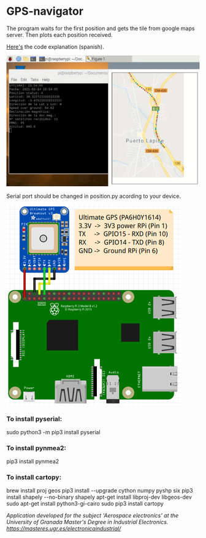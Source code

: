 # GPS-navigator

The program waits for the first position and gets the tile from google maps server. Then plots each position received.

[Here's](https://youtu.be/Akg5iG3gInw) the code explanation (spanish).

![](images/screenshot.png)

Serial port should be changed in position.py acording to your device.

![](images/ultimate-gps.png)

### To install pyserial:
sudo python3 -m pip3 install pyserial
### To install pynmea2:
pip3 install pynmea2
### To install cartopy:
brew install proj geos
pip3 install --upgrade cython numpy pyshp six
pip3 install shapely --no-binary shapely
apt-get install libproj-dev libgeos-dev
sudo apt-get install python3-gi-cairo
sudo pip3 install cartopy

*Application developed for the subject 'Aerospace electronics' at the University of Granada Master's Degree in Industrial Electronics. https://masteres.ugr.es/electronicaindustrial/*
